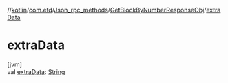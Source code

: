 //[kotlin](../../../../index.md)/[com.etd](../../index.md)/[Json_rpc_methods](../index.md)/[GetBlockByNumberResponseObj](index.md)/[extraData](extra-data.md)

# extraData

[jvm]\
val [extraData](extra-data.md): [String](https://kotlinlang.org/api/latest/jvm/stdlib/kotlin/-string/index.html)
